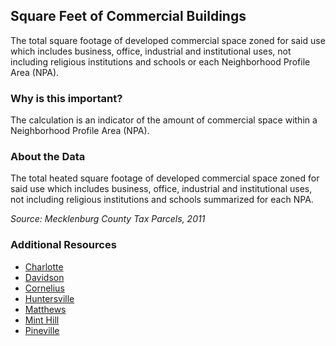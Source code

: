 ## Square Feet of Commercial Buildings
The total square footage of developed commercial space zoned for said use which includes business, office, industrial and institutional uses, not including religious institutions and schools or each Neighborhood Profile Area (NPA).

### Why is this important?
The calculation is an indicator of the amount of commercial space within a Neighborhood Profile Area (NPA).

### About the Data
The total heated square footage of developed commercial space zoned for said use which includes business, office, industrial and institutional uses, not including religious institutions and schools summarized for each NPA.

_Source: Mecklenburg County Tax Parcels, 2011_

### Additional Resources
+ [Charlotte](http://www.charlotteplanning.org)
+ [Davidson](http://www.ci.davidson.nc.us/index.aspx?nid=68)
+ [Cornelius](http://www.cornelius.org/index.aspx?nid=175)
+ [Huntersville](http://www.huntersville.org/Departments/Planning.aspx)
+ [Matthews](http://matthewsnc.gov/Departments/PlanningandDevelopment.aspx)
+ [Mint Hill](http://www.minthill.com/index.aspx?nid=85)
+ [Pineville](http://townofpineville.com/town-departments/planning-and-zoning/)

